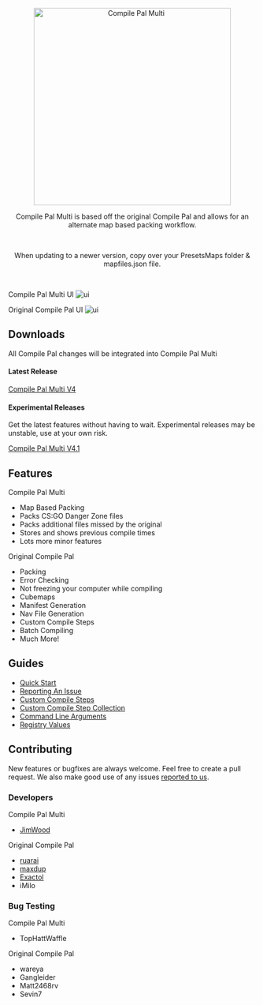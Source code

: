 <p align="center">
	<img
		alt="Compile Pal Multi"
		src="http://i.imgur.com/jPEig83.png"
		width="400"
	/>
</p>

<p align="center">Compile Pal Multi is based off the original Compile Pal and allows for an alternate map based packing workflow.</p>
<br/>
<p align="center">When updating to a newer version, copy over your PresetsMaps folder & mapfiles.json file.</p>
<br/>

Compile Pal Multi UI
![ui](https://i.imgur.com/n3llzSS.png)

Original Compile Pal UI
![ui](https://i.imgur.com/DvAVPeR.png)


## Downloads
All Compile Pal changes will be integrated into Compile Pal Multi

#### Latest Release

[Compile Pal Multi V4](https://github.com/JamesT-W/CompilePal/releases/latest)

#### Experimental Releases
Get the latest features without having to wait. Experimental releases may be unstable, use at your own risk.

[Compile Pal Multi V4.1](https://github.com/JamesT-W/CompilePal/releases/tag/v004.1)


## Features
Compile Pal Multi
* Map Based Packing
* Packs CS:GO Danger Zone files
* Packs additional files missed by the original
* Stores and shows previous compile times
* Lots more minor features

Original Compile Pal
* Packing
* Error Checking
* Not freezing your computer while compiling
* Cubemaps
* Manifest Generation
* Nav File Generation
* Custom Compile Steps
* Batch Compiling
* Much More!

## Guides
* [Quick Start](Guides/QuickStart.md)
* [Reporting An Issue](Guides/Issues.md)
* [Custom Compile Steps](Guides/Custom.md)
* [Custom Compile Step Collection](Guides/CustomCollection.md)
* [Command Line Arguments](Guides/CMDArgs.md)
* [Registry Values](Guides/Registry.md)

## Contributing

New features or bugfixes are always welcome. Feel free to create a pull request. We also make good use of any issues [reported to us](https://github.com/JamesT-W/CompilePal/issues).

### Developers
Compile Pal Multi
- [JimWood](https://github.com/JamesT-W)

Original Compile Pal
- [ruarai](https://github.com/ruarai)
- [maxdup](https://github.com/maxdup)
- [Exactol](https://github.com/Exactol)
- iMilo


### Bug Testing
Compile Pal Multi
- TopHattWaffle

Original Compile Pal
- wareya
- Gangleider 
- Matt2468rv 
- Sevin7 
